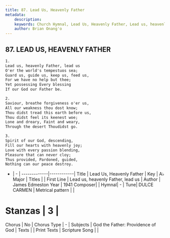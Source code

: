 ```yaml
---
title: 87. Lead Us, Heavenly Father
metadata:
    description: 
    keywords: Church Hymnal, Lead Us, Heavenly Father, Lead us, heavenly Father, lead us, 
    author: Brian Onang'o
---
```



## 87. LEAD US, HEAVENLY FATHER

```txt
1.
Lead us, heavenly Father, lead us 
O'er the world's tempestuos sea; 
Guard us, guide us, keep us, feed us, 
For we have no help but thee; 
Yet possessing Every blessing 
If our God our Father be. 

2.
Saviour, breathe forgiveness o'er us, 
All our weakness thou dost know; 
Thou didst tread this earth before us, 
Thou didst feel its keenest woe; 
Lone and dreary, Faint and weary, 
Through the desert Thoudidst go. 

3.
Spirit of our God, descending, 
Fill our hearts with heavenly joy; 
Love with every passion blending, 
Pleasure that can never cloy; 
Thus provided, Pardoned, guided, 
Nothing can our peace destroy.

```

- |   -  |
-------------|------------|
Title | Lead Us, Heavenly Father |
Key | A♭ Major |
Titles |  |
First Line | Lead us, heavenly Father, lead us |
Author | James Edmeston
Year | 1941
Composer|  |
Hymnal|  - |
Tune| DULCE CARMEN |
Metrical pattern | |
# Stanzas | 3 |
Chorus | No |
Chorus Type | - |
Subjects | God the Father: Providence of God |
Texts |  |
Print Texts | 
Scripture Song |  |
  
